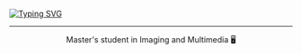 [![Typing SVG](https://readme-typing-svg.demolab.com?font=Merriweather&weight=900&size=40&duration=2250&pause=1000&color=10FF09&center=true&multiline=true&width=900&height=100&lines=HI+%F0%9F%91%8B%2C+WELCOME+TO+MY+PROFIL+;I'm+Alexandre+Amedro)](https://git.io/typing-svg)
_________________________________________________________________________________________
<p align="center">Master's student in Imaging and Multimedia 🖥️</p>
